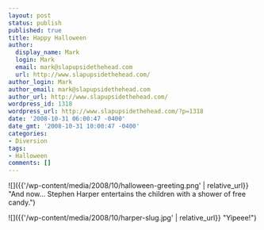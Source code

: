 ```yaml
---
layout: post
status: publish
published: true
title: Happy Halloween
author:
  display_name: Mark
  login: Mark
  email: mark@slapupsidethehead.com
  url: http://www.slapupsidethehead.com/
author_login: Mark
author_email: mark@slapupsidethehead.com
author_url: http://www.slapupsidethehead.com/
wordpress_id: 1318
wordpress_url: http://www.slapupsidethehead.com/?p=1318
date: '2008-10-31 06:00:47 -0400'
date_gmt: '2008-10-31 10:00:47 -0400'
categories:
- Diversion
tags:
- Halloween
comments: []
---
```

![]({{'/wp-content/media/2008/10/halloween-greeting.png' | relative_url}} "And now... Stephen Harper entertains the children with a shower of free candy.")

![]({{'/wp-content/media/2008/10/harper-slug.jpg' | relative_url}} "Yipeee!")

